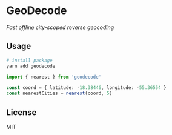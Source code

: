 # GeoDecode

*Fast offline city-scoped reverse geocoding*

## Usage

```bash
# install package
yarn add geodecode
```

```typescript
import { nearest } from 'geodecode'

const coord = { latitude: -18.38446, longitude: -55.36554 }
const nearestCities = nearest(coord, 5)
```

## License

MIT
